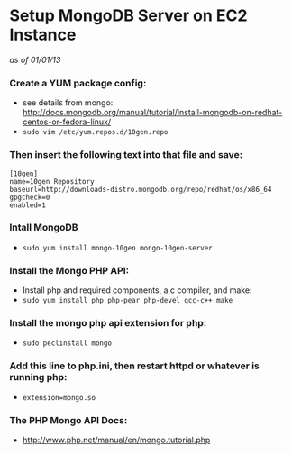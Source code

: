 Setup MongoDB Server on EC2 Instance
==========================================
*as of 01/01/13*

### Create a YUM package config:
- see details from mongo: http://docs.mongodb.org/manual/tutorial/install-mongodb-on-redhat-centos-or-fedora-linux/
- `sudo vim /etc/yum.repos.d/10gen.repo`

### Then insert the following text into that file and save:
    [10gen]
    name=10gen Repository
    baseurl=http://downloads-distro.mongodb.org/repo/redhat/os/x86_64
    gpgcheck=0
    enabled=1

### Intall MongoDB
- `sudo yum install mongo-10gen mongo-10gen-server`

### Install the Mongo PHP API:
- Install php and required components, a c compiler, and make:
- `sudo yum install php php-pear php-devel gcc-c++ make`

### Install the mongo php api extension for php:
- `sudo peclinstall mongo`

### Add this line to php.ini, then restart httpd or whatever is running php:
- `extension=mongo.so`

### The PHP Mongo API Docs:
- http://www.php.net/manual/en/mongo.tutorial.php